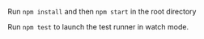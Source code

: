 Run `npm install` and then `npm start` in the root directory

Run `npm test` to launch the test runner in watch mode.
